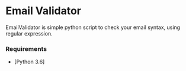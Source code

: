 # Email Validator

EmailValidator is simple python script to check your email syntax, using regular expression.

### Requirements

 * [Python 3.6]